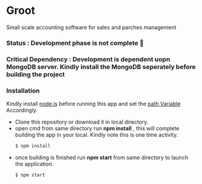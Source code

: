 # Groot
Small scale accounting software for sales and parches management
### Status :  Development phase is not complete :grimacing:
### Critical Dependency : Development is dependent uopn MongoDB server. Kindly install the MongoDB seperately before building the project
### Installation  
Kindly install [node.js](https://nodejs.org/en/download/) before running this app and set the 
[path Variable](https://stackoverflow.com/questions/27864040/fixing-npm-path-in-windows-8-and-10/27864331) Accordingly.

* Clone this repository or download it in local directory.
* open cmd from same directory run **npm install** , this will complete building the app in your local. Kindly note this is one time 
  activity.
  ```bash
  $ npm install 
  ```
* once building is finished run **npm start** from same directory to launch the application.
  ```bash
  $ npm start
  ```

